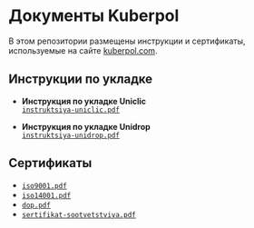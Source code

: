 # Документы Kuberpol

В этом репозитории размещены инструкции и сертификаты, используемые на сайте [kuberpol.com](https://kuberpol.com).

## Инструкции по укладке

- **Инструкция по укладке Uniclic**  
  [`instruktsiya-uniclic.pdf`](https://raw.githubusercontent.com/Evvvgenia/docs-kuberpol/main/montazhnaya-instruktsiya.pdf)

- **Инструкция по укладке Unidrop**  
  [`instruktsiya-unidrop.pdf`](https://raw.githubusercontent.com/Evvvgenia/docs-kuberpol/main/instruktsiya-teplyy-pol.pdf)

## Сертификаты

- [`iso9001.pdf`](https://raw.githubusercontent.com/Evvvgenia/docs-kuberpol/main/iso9001.pdf)
- [`iso14001.pdf`](https://raw.githubusercontent.com/Evvvgenia/docs-kuberpol/main/iso14001.pdf)
- [`dop.pdf`](https://raw.githubusercontent.com/Evvvgenia/docs-kuberpol/main/dop.pdf)
- [`sertifikat-sootvetstviya.pdf`](https://raw.githubusercontent.com/Evvvgenia/docs-kuberpol/main/sertifikat-sootvetstviya.pdf)
